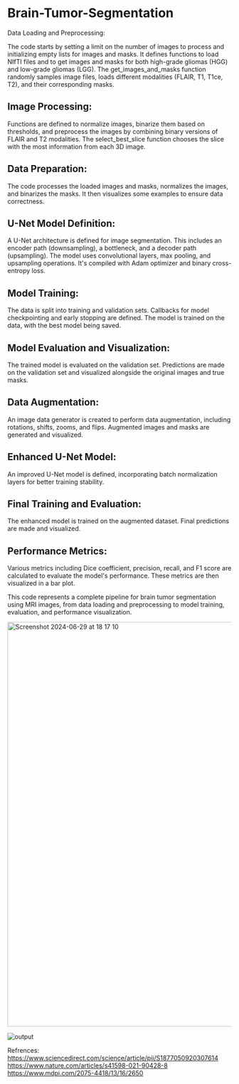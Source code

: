 # Brain-Tumor-Segmentation

Data Loading and Preprocessing:

The code starts by setting a limit on the number of images to process and initializing empty lists for images and masks.
It defines functions to load NIfTI files and to get images and masks for both high-grade gliomas (HGG) and low-grade gliomas (LGG).
The get_images_and_masks function randomly samples image files, loads different modalities (FLAIR, T1, T1ce, T2), and their corresponding masks.


## Image Processing:

Functions are defined to normalize images, binarize them based on thresholds, and preprocess the images by combining binary versions of FLAIR and T2 modalities.
The select_best_slice function chooses the slice with the most information from each 3D image.


## Data Preparation:

The code processes the loaded images and masks, normalizes the images, and binarizes the masks.
It then visualizes some examples to ensure data correctness.


## U-Net Model Definition:

A U-Net architecture is defined for image segmentation. This includes an encoder path (downsampling), a bottleneck, and a decoder path (upsampling).
The model uses convolutional layers, max pooling, and upsampling operations.
It's compiled with Adam optimizer and binary cross-entropy loss.


## Model Training:

The data is split into training and validation sets.
Callbacks for model checkpointing and early stopping are defined.
The model is trained on the data, with the best model being saved.


## Model Evaluation and Visualization:

The trained model is evaluated on the validation set.
Predictions are made on the validation set and visualized alongside the original images and true masks.


## Data Augmentation:

An image data generator is created to perform data augmentation, including rotations, shifts, zooms, and flips.
Augmented images and masks are generated and visualized.


## Enhanced U-Net Model:

An improved U-Net model is defined, incorporating batch normalization layers for better training stability.


## Final Training and Evaluation:

The enhanced model is trained on the augmented dataset.
Final predictions are made and visualized.


## Performance Metrics:

Various metrics including Dice coefficient, precision, recall, and F1 score are calculated to evaluate the model's performance.
These metrics are then visualized in a bar plot.



This code represents a complete pipeline for brain tumor segmentation using MRI images, from data loading and preprocessing to model training, evaluation, and performance visualization.


<img width="910" alt="Screenshot 2024-06-29 at 18 17 10" src="https://github.com/Ehsan-Taheri/Brain-Tumor-Segmentation/assets/24533827/90762a28-6ffe-4a21-a29a-6e9e2600ae24">

![output](https://github.com/Ehsan-Taheri/Brain-Tumor-Segmentation/assets/24533827/ca65c813-d7f9-4edd-8406-2d56b7db74ba)


Refrences:
https://www.sciencedirect.com/science/article/pii/S1877050920307614
https://www.nature.com/articles/s41598-021-90428-8
https://www.mdpi.com/2075-4418/13/16/2650
